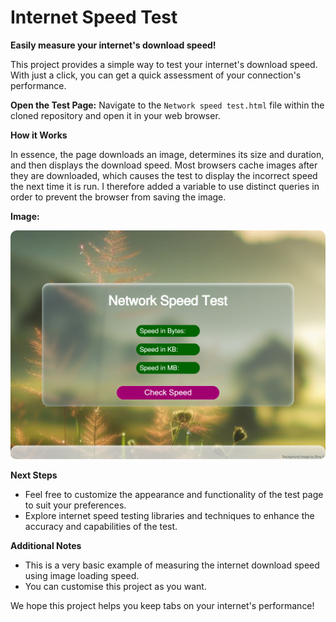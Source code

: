 #  Internet Speed Test

**Easily measure your internet's download speed!**

This project provides a simple way to test your internet's download speed. With just a click, you can get a quick assessment of your connection's performance.

**Open the Test Page:**
    Navigate to the `Network speed test.html` file within the cloned repository and open it in your web browser.

**How it Works**

In essence, the page downloads an image, determines its size and duration, and then displays the download speed. Most browsers cache images after they are downloaded, which causes the test to display the incorrect speed the next time it is run. I therefore added a variable to use distinct queries in order to prevent the browser from saving the image.

**Image:**

<img src="screenshot.png" style="border-radius: 10px;">

**Next Steps**

- Feel free to customize the appearance and functionality of the test page to suit your preferences.
- Explore internet speed testing libraries and techniques to enhance the accuracy and capabilities of the test.

**Additional Notes**

- This is a very basic example of measuring the internet download speed using image loading speed.
- You can customise this project as you want.

We hope this project helps you keep tabs on your internet's performance!

